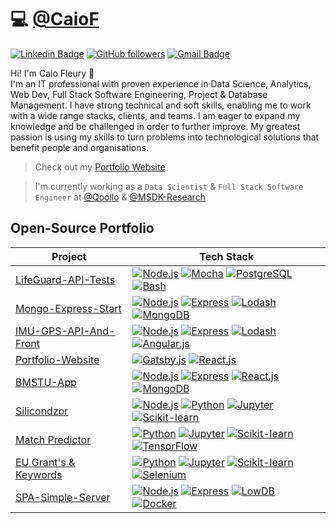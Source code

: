 # 💻 [@CaioF](https://caiof.github.io)

[![Linkedin Badge](https://img.shields.io/badge/-Caio%20Fleury-blue?style=social&logo=Linkedin&logoColor=blue&link=https://www.linkedin.com/in/caio-fleury/)](https://www.linkedin.com/in/caio-fleury/) [![GitHub followers](https://img.shields.io/github/followers/CaioF?label=follow&style=social)](https://github.com/CaioF/?tab=follow) [![Gmail Badge](https://img.shields.io/badge/-caio.fleury.r-red?style=social&logo=Gmail&logoColor=red&link=mailto:caio.fleury.r@gmail.com)](mailto:caio.fleury.r@gmail.com) 


Hi! I'm Caio Fleury 👋    
I'm an IT professional with proven experience in Data Science, Analytics, Web Dev, Full Stack Software Engineering, Project & Database Management. I have strong technical and soft skills, enabling me to work with a wide range stacks, clients, and teams. I am eager to expand my knowledge and be challenged in order to further improve. My greatest passion is using my skills to turn problems into technological solutions that benefit people and organisations.  

>    Check out my [Portfolio Website](https://caiof.github.io)

>    I'm currently working as a `Data Scientist` & `Full Stack Software Engineer` at [@Qoollo](https://github.com/qoollo) & [@MSDK-Research](http://msdk-research.com/)    


## Open-Source Portfolio

| **Project** | **Tech Stack** |
|-|-|
| [LifeGuard-API-Tests](https://lab.qoollo.com/lifeguard/backend/api-tests) | [![Node.js](https://img.shields.io/static/v1?label=&message=Node.js&color=47d147&logo=node.js&logoColor=FFFFFF)](https://nodejs.org/en/) [![Mocha](https://img.shields.io/static/v1?label=&message=Mocha&color=967969&logo=mocha&logoColor=FFFFFF)](https://mochajs.org/) [![PostgreSQL](https://img.shields.io/static/v1?label=&message=PostgreSQL&color=0064a5&logo=postgresql&logoColor=FFFFFF)](https://www.postgresql.org/) [![Bash](https://img.shields.io/static/v1?label=&message=Bash&color=77216f&logo=powershell&logoColor=FFFFFF)](https://www.gnu.org/software/bash/) |
| [Mongo-Express-Start](https://github.com/CaioF/mongo-express-start) | [![Node.js](https://img.shields.io/static/v1?label=&message=Node.js&color=47d147&logo=node.js&logoColor=FFFFFF)](https://nodejs.org/en/) [![Express](https://img.shields.io/static/v1?label=&message=Express&color=FAF9F6&logo=express&logoColor=000)](https://expressjs.com/) [![Lodash](https://img.shields.io/static/v1?label=&message=Lodash&color=000&logo=lodash&logoColor=FFFFFF)](https://lodash.com/) [![MongoDB](https://img.shields.io/static/v1?label=&message=MongoDB&color=4DB33D&logo=mongodb&logoColor=FFFFFF)](https://www.mongodb.com/) |
| [IMU-GPS-API-And-Front](https://github.com/msdk-research/imu-gps-api-and-front) | [![Node.js](https://img.shields.io/static/v1?label=&message=Node.js&color=47d147&logo=node.js&logoColor=FFFFFF)](https://nodejs.org/en/) [![Express](https://img.shields.io/static/v1?label=&message=Express&color=FAF9F6&logo=express&logoColor=000)](https://expressjs.com/) [![Lodash](https://img.shields.io/static/v1?label=&message=Lodash&color=000&logo=lodash&logoColor=FFFFFF)](https://lodash.com/)  [![Angular.js](https://img.shields.io/static/v1?label=&message=Angular.js&color=B52E31&logo=angular&logoColor=FFFFFF)](https://angular.io/) |
| [Portfolio-Website](https://github.com/CaioF/CaioF.github.io) | [![Gatsby.js](https://img.shields.io/static/v1?label=&message=Gatsby.js&color=663399&logo=gatsby&logoColor=FFFFFF)](https://www.gatsbyjs.com/) [![React.js](https://img.shields.io/static/v1?label=&message=React&color=61dbfb&logo=react&logoColor=FFFFFF)](https://reactjs.org/) |
| [BMSTU-App](https://github.com/CaioF/bmstu-app) | [![Node.js](https://img.shields.io/static/v1?label=&message=Node.js&color=47d147&logo=node.js&logoColor=FFFFFF)](https://nodejs.org/en/) [![Express](https://img.shields.io/static/v1?label=&message=Express&color=FAF9F6&logo=express&logoColor=000)](https://expressjs.com/) [![React.js](https://img.shields.io/static/v1?label=&message=React&color=61dbfb&logo=react&logoColor=FFFFFF)](https://reactjs.org/) [![MongoDB](https://img.shields.io/static/v1?label=&message=MongoDB&color=4DB33D&logo=mongodb&logoColor=FFFFFF)](https://www.mongodb.com/) |
| [Silicondzor](https://github.com/CaioF/Silicondzor) | [![Node.js](https://img.shields.io/static/v1?label=&message=Node.js&color=47d147&logo=node.js&logoColor=FFFFFF)](https://nodejs.org/en/) [![Python](https://img.shields.io/static/v1?label=&message=Python&color=3C78A9&logo=python&logoColor=FFFFFF)](https://www.python.org/) [![Jupyter](https://img.shields.io/static/v1?label=&message=Jupyter&color=FAF9F6&logo=jupyter&logoColor=FB9101)](https://jupyter.org/) [![Scikit-learn](https://img.shields.io/static/v1?label=&message=Scikit-learn&color=FAF9F6&logo=scikit-learn&logoColor=FB9101)](https://scikit-learn.org/) |
| [Match Predictor](https://drive.google.com/file/d/1LeRiJix-tWuDQ_pxP7NO_KzwKDHSWuPv/view) | [![Python](https://img.shields.io/static/v1?label=&message=Python&color=3C78A9&logo=python&logoColor=FFFFFF)](https://www.python.org/) [![Jupyter](https://img.shields.io/static/v1?label=&message=Jupyter&color=FAF9F6&logo=jupyter&logoColor=FB9101)](https://jupyter.org/) [![Scikit-learn](https://img.shields.io/static/v1?label=&message=Scikit-learn&color=FAF9F6&logo=scikit-learn&logoColor=FB9101)](https://scikit-learn.org/) [![TensorFlow](https://img.shields.io/static/v1?label=&message=TensorFlow&color=FAF9F6&logo=tensorflow&logoColor=FB9101)](https://www.tensorflow.org/) |
| [EU Grant's & Keywords](https://www.kaggle.com/caiofleury/dataset-construction) | [![Python](https://img.shields.io/static/v1?label=&message=Python&color=3C78A9&logo=python&logoColor=FFFFFF)](https://www.python.org/) [![Jupyter](https://img.shields.io/static/v1?label=&message=Jupyter&color=FAF9F6&logo=jupyter&logoColor=FB9101)](https://jupyter.org/) [![Scikit-learn](https://img.shields.io/static/v1?label=&message=Scikit-learn&color=FAF9F6&logo=scikit-learn&logoColor=FB9101)](https://scikit-learn.org/) [![Selenium](https://img.shields.io/static/v1?label=&message=Selenium&color=4DB33D&logo=selenium&logoColor=FFFFFF)](https://www.selenium.dev/) |
| [SPA-Simple-Server](https://github.com/CaioF/spa-simple-server) | [![Node.js](https://img.shields.io/static/v1?label=&message=Node.js&color=47d147&logo=node.js&logoColor=FFFFFF)](https://nodejs.org/en/) [![Express](https://img.shields.io/static/v1?label=&message=Express&color=FAF9F6&logo=express&logoColor=000)](https://expressjs.com/) [![LowDB](https://img.shields.io/static/v1?label=&message=LowDB&color=000)](https://github.com/typicode/lowdb) [![Docker](https://img.shields.io/static/v1?label=&message=Docker&color=3C78A9&logo=docker&logoColor=FFFFFF)](https://hub.docker.com/) |
